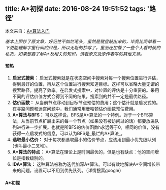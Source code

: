 title: A*初探
date: 2016-08-24 19:51:52
tags: '路径'
---

本文来自：[A\*算法入门][1]

_基本上照抄了原文章，好记性不如烂笔头，虽然是键盘敲出来的，毕竟比简单看一下更能理解字里行间的只是，所以无耻的抄写了。里面还加载了一些个人看时候的私货，如果想要了解A*及相关的知识，请看原文及原作者写的其他文章。_

#### 预热

1. **启发式搜索：**
	启发式搜索就是在状态空间中搜索对每一个搜索位置进行评估，得到最好的位置，再从这个位置进行搜索知道目标。这样可以省略大量无谓的搜索路径，提高了效率。在启发式搜索中，对位置的评估是十分重要的。采用不同的评估价值方式会得到不同的结果。搜索到的并不一定是最优路径。
2. **估价函数：**
	从当前节点移动到目标节点预估的费用；这个估计就是启发式的。在寻路问题和迷宫问题中，我们通常用曼哈顿估价函数预估费用。
3. **A*算法与BFS：**
	可以这样说，BFS是A\*算法的一个特例。对于一个BFS算法，从当前节点扩展出来的每一个节点（如果没有被访问过的话）都要放进队列进行进一步扩展。也就是所BFS的估价函数h永远等于0，相同的价值，没有获得一点启发式的信息。可以认为BFS是_最烂的A\*算法_。
4. **选取最小估价：**
	对于每次都选取最小的估价节点，应该用到最小优先级队列(也叫最小二叉堆)。
5. **A*算法的特点：**
	A*算法在理论上是时间最优的，但是也有缺点：他的空间增长是指数级别的。
6. **IDA*算法：**
	这种算法被称为迭代加深A\*算法。可以有效地解决A*空间增长带来的问题，设置可以不用到优先队列。（详情搜索google）
	
#### A*初探



[1]:http://www.cppblog.com/mythit/archive/2009/04/19/80492.aspx "A\*算法入门"